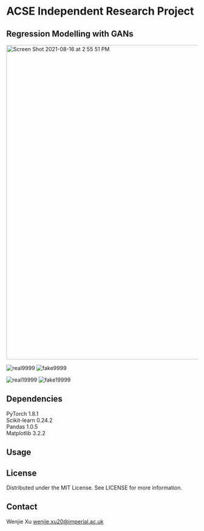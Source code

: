 # ACSE Independent Research Project

## Regression Modelling with GANs

<img width="825" alt="Screen Shot 2021-08-16 at 2 55 51 PM" src="https://user-images.githubusercontent.com/6519391/130759873-b29b48b6-86ca-4e15-b476-e0cb869e8577.png">

![real9999](https://user-images.githubusercontent.com/6519391/130760025-1a1f6bff-5498-4e0d-9ccd-793653cf1ebb.jpg)
![fake9999](https://user-images.githubusercontent.com/6519391/130760018-abdf702b-4757-4be2-a00f-359652303cb3.jpg)

![real19999](https://user-images.githubusercontent.com/6519391/130760161-25b716f6-d40c-4b07-926d-45c79c483bf1.jpg)
![fake19999](https://user-images.githubusercontent.com/6519391/130760148-00db75c5-f264-4c8d-aaeb-61502563c90f.jpg)



## Dependencies
PyTorch 1.8.1     
Scikit-learn 0.24.2      
Pandas 1.0.5      
Matplotlib 3.2.2      

## Usage

## License
Distributed under the MIT License. See LICENSE for more information.

## Contact
Wenjie Xu wenjie.xu20@imperial.ac.uk

